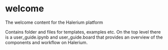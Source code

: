 # welcome
The welcome content for the Halerium platform

Contains folder and files for templates, examples etc.
On the top level there is a user_guide.ipynb and user_guide.board that provides an overview of the components and workflow on Halerium.